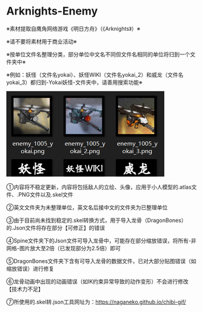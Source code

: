 # Arknights-Enemy
 
※素材提取自鹰角网络游戏《明日方舟》（《Arknights》）※

※请不要将素材用于商业活动※

※按单位文件名整理分类，部分单位中文名不同但文件名相同的单位将归到一个文件夹中※

※例如：妖怪（文件名yokai）、妖怪WIKI（文件名yokai_2）和威龙（文件名yokai_3）都归到-Yokai妖怪-文件夹中，请善用搜索功能※

![image](https://github.com/FaterLinLi/Arknights-Enemy/blob/master/AttentionPic/attention1.jpg)

①内容将不稳定更新，内容将包括敌人的立绘、头像，应用于小人模型的.atlas文件、.PNG文件以及.skel文件

②英文文件夹为未整理单位，英文名后接中文的文件夹为已整理单位

③由于目前尚未找到稳定的.skel转换方式，用于导入龙骨（DragonBones）的.Json文件将存在部分【可修正】的错误

④Spine文件夹下的Json文件可导入龙骨中，可能存在部分缩放错误，将所有-非网格-图片放大至2倍（已发现部分为2.5倍）即可

⑤DragonBones文件夹下含有可导入龙骨的数据文件，已对大部分贴图错误（如缩放错误）进行修复

⑥龙骨动画中出现的动画错误（如IK约束异常导致的动作变形）不会进行修改【技术力不足】

⑦所使用的.skel转.json工具网址为：https://naganeko.github.io/chibi-gif/
